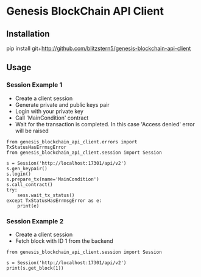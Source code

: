 Genesis BlockChain API Client
=============================

## Installation

pip install git+http://github.com/blitzstern5/genesis-blockchain-api-client

## Usage

### Session Example 1

* Create a client session
* Generate private and public keys pair
* Login with your private key
* Call 'MainCondition' contract
* Wait for the transaction is completed. In this case 'Access denied' error will be raised

```
from genesis_blockchain_api_client.errors import TxStatusHasErrmsgError
from genesis_blockchain_api_client.session import Session

s = Session('http://localhost:17301/api/v2')
s.gen_keypair()
s.login()
s.prepare_tx(name='MainCondition')
s.call_contract()
try:
    sess.wait_tx_status()
except TxStatusHasErrmsgError as e:
    print(e)

```

### Session Example 2

* Create a client session
* Fetch block with ID 1 from the backend

```
from genesis_blockchain_api_client.session import Session

s = Session('http://localhost:17301/api/v2')
print(s.get_block(1))
```
